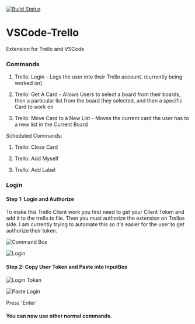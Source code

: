 [![Build Status](https://travis-ci.org/KatVHarris/VSCode-Trello.svg?branch=master)](https://travis-ci.org/KatVHarris/VSCode-Trello)

# VSCode-Trello
Extension for Trello and VSCode

### Commands
1) Trello: Login - Logs the user into their Trello account. (currently being worked on)

2) Trello: Get A Card - Allows Users to select a board from their boards, then a particular list from the board they selected, and then a specific Card to work on

3) Trello: Move Card to a New List - Moves the current card the user has to a new list in the Current Board 

Scheduled Commands:
1) Trello: Close Card

2) Trello: Add Myself

3) Trello: Add Label


### Login
#### Step 1: Login and Authorize
To make this Trello Client work you first need to get your Client Token and add it to the trello.ts file. 
Then you must authorize the extension on Trellos side. I am currently trying to automate this so it's easier for the user to get authorize their token. 

![Command Box](https://raw.githubusercontent.com/KatVHarris/VSCode-Trello/master/trellocommandbox.png)

![Login](https://raw.githubusercontent.com/KatVHarris/VSCode-Trello/master/trellologinsite.png)

#### Step 2: Copy User Token and Paste into InputBox

![Login Token](https://raw.githubusercontent.com/KatVHarris/VSCode-Trello/master/trellologinsitetoken.png)

![Paste Login](https://raw.githubusercontent.com/KatVHarris/VSCode-Trello/master/trellopastelogin.png)

Press 'Enter'

#### You can now use other normal commands. 
